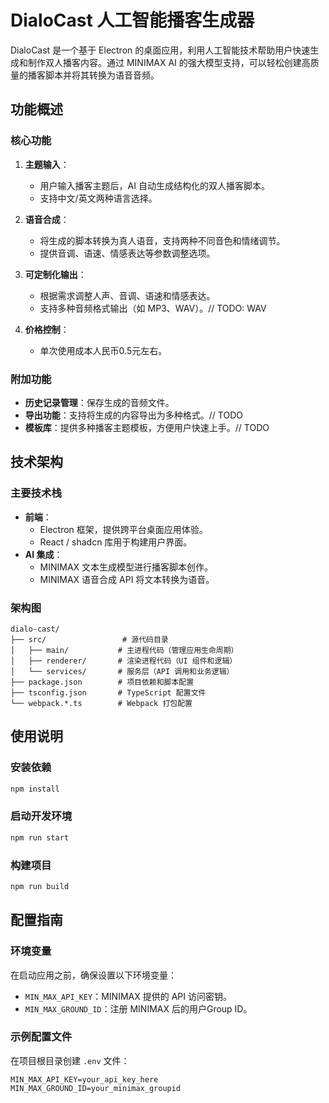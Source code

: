 # DialoCast 人工智能播客生成器

DialoCast 是一个基于 Electron 的桌面应用，利用人工智能技术帮助用户快速生成和制作双人播客内容。通过 MINIMAX AI 的强大模型支持，可以轻松创建高质量的播客脚本并将其转换为语音音频。

## 功能概述

### 核心功能

1. **主题输入**：

    - 用户输入播客主题后，AI 自动生成结构化的双人播客脚本。
    - 支持中文/英文两种语言选择。

2. **语音合成**：

    - 将生成的脚本转换为真人语音，支持两种不同音色和情绪调节。
    - 提供音调、语速、情感表达等参数调整选项。

3. **可定制化输出**：

    - 根据需求调整人声、音调、语速和情感表达。
    - 支持多种音频格式输出（如 MP3、WAV）。// TODO: WAV

4. **价格控制**：
    - 单次使用成本人民币0.5元左右。

### 附加功能

- **历史记录管理**：保存生成的音频文件。
- **导出功能**：支持将生成的内容导出为多种格式。// TODO
- **模板库**：提供多种播客主题模板，方便用户快速上手。// TODO

## 技术架构

### 主要技术栈

- **前端**：
    - Electron 框架，提供跨平台桌面应用体验。
    - React / shadcn 库用于构建用户界面。
- **AI 集成**：
    - MINIMAX 文本生成模型进行播客脚本创作。
    - MINIMAX 语音合成 API 将文本转换为语音。

### 架构图

```
dialo-cast/
├── src/                 # 源代码目录
│   ├── main/           # 主进程代码（管理应用生命周期）
│   ├── renderer/       # 渲染进程代码（UI 组件和逻辑）
│   └── services/       # 服务层（API 调用和业务逻辑）
├── package.json        # 项目依赖和脚本配置
├── tsconfig.json       # TypeScript 配置文件
└── webpack.*.ts        # Webpack 打包配置
```

## 使用说明

### 安装依赖

```bash
npm install
```

### 启动开发环境

```bash
npm run start
```

### 构建项目

```bash
npm run build
```

## 配置指南

### 环境变量

在启动应用之前，确保设置以下环境变量：

- `MIN_MAX_API_KEY`：MINIMAX 提供的 API 访问密钥。
- `MIN_MAX_GROUND_ID`：注册 MINIMAX 后的用户Group ID。

### 示例配置文件

在项目根目录创建 `.env` 文件：

```env
MIN_MAX_API_KEY=your_api_key_here
MIN_MAX_GROUND_ID=your_minimax_groupid
```
